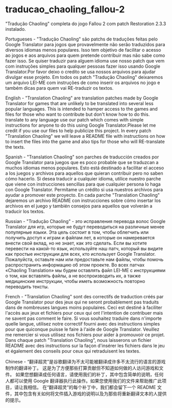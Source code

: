 # traducao_chaoling_fallou-2
"Tradução Chaoling" completa  do jogo Fallou 2 com patch Restoration 2.3.3 instalado.

Portugueses - "Tradução Chaoling" são patchs de traduções feitas pelo Google Translator para jogos que provavelmente não serão traduzidos para diversos idiomas menos populares. Isso tem objetivo de facilitar o acesso ao jogos e aos arquivos para quem pretende contribuir mas não sabe como fazer isso. Se quiser traduzir para alguem idioma use nosso patch que vem com instruções simples para qualquer pessoas fazer isso usando Google Translator.Por favor deixo o credito se usa nossos arquivos para ajudar divulgar esse projeto. Em todos os patch "Tradução Chaoling" deixaremos um arquivo LEI-ME com instruções de como inserir os arquivos no jogo e também dicas para quem vai RE-traduzir os textos.

English - "Translation Chaoling" are translation patches made by Google Translator for games that are unlikely to be translated into several less popular languages. This is intended to hamper access to the games and files for those who want to contribute but don't know how to do this. translate to any language use our patch which comes with simple instructions for anyone to do this using Google Translator.Please let me credit if you use our files to help publicize this project.
In every patch "Translation Chaoling" we will leave a README file with instructions on how to insert the files into the game and also tips for those who will RE-translate the texts.

Spanish - "Translation Chaoling" son parches de traducción creados por Google Translator para juegos que es poco probable que se traduzcan a muchos idiomas menos populares. Esto está destinado a facilitar el acceso a los juegos y archivos para aquellos que quieran contribuir pero no saben cómo hacerlo. Si desea traducir a cualquier idioma, utilice nuestro parche que viene con instrucciones sencillas para que cualquier persona lo haga con Google Translator. Permítame un crédito si usa nuestros archivos para ayudar a promover este proyecto. En cada parche "Translation Chaoling" dejaremos un archivo README con instrucciones sobre cómo insertar los archivos en el juego y también consejos para aquellos que volverán a traducir los textos.

Russian - "Tradução Chaoling" - это исправления перевода волос Google Translator для игр, которые не будут переводиться на различные менее популярные языки. Эта цель состоит в том, чтобы облегчить или получить доступ к играм и файлам лет, в которые он намеревается внести свой вклад, но не знает, как это сделать. Если вы хотите перевести на какой-то язык, используйте наш патч, который вы видите как простые инструкции для всех, кто использует Google Translator. Пожалуйста, оставьте нам или предоставьте нам файлы, чтобы помочь распространить информацию об этом проекте. Во всех патчах «Chaoling Translation» мы будем оставлять файл LEI-ME с инструкциями о том, как вставлять файлы, а не воспроизводить их, а также медицинские инструкции, чтобы иметь возможность повторно переводить тексты.

French - "Translation Chaoling" sont des correctifs de traduction créés par Google Translator pour des jeux qui ne seront probablement pas traduits dans de nombreuses langues moins populaires. Ceci est destiné à faciliter l'accès aux jeux et fichiers pour ceux qui ont l'intention de contribuer mais ne savent pas comment le faire. Si vous souhaitez traduire dans n'importe quelle langue, utilisez notre correctif fourni avec des instructions simples pour que quiconque puisse le faire à l'aide de Google Translator. Veuillez me remercier si vous utilisez nos fichiers pour aider à promouvoir ce projet. Dans chaque patch "Translation Chaoling", nous laisserons un fichier README avec des instructions sur la façon d'insérer les fichiers dans le jeu et également des conseils pour ceux qui retraduisent les textes.

Chinese - “翻译超灵”是谷歌翻译为不太可能被翻译成许多不太流行的语言的游戏制作的翻译补丁。 这是为了方便那些打算贡献但不知道如何做的人访问游戏和文件。 如果您想翻译成任何语言，请使用我们的补丁，其中包含简单的说明，任何人都可以使用 Google 翻译器执行此操作。如果您使用我们的文件来帮助推广此项目，请让我相信。 在“翻译超灵”的每个补丁中，我们都会留下一个 README 文件，其中包含有关如何将文件插入游戏的说明以及为那些将重新翻译文本的人提供的提示。
